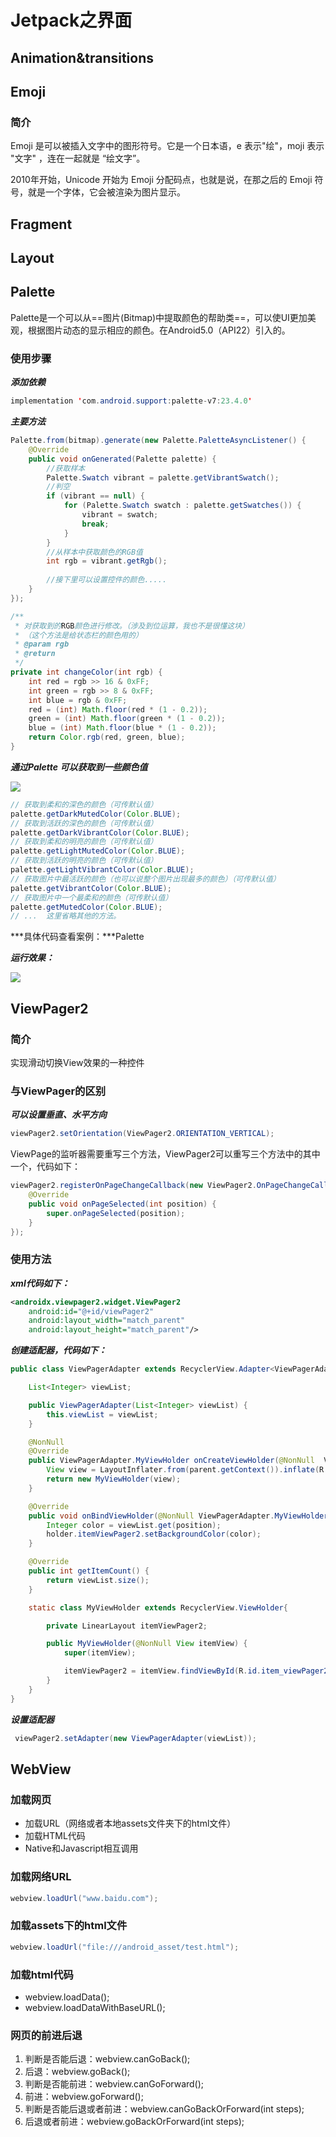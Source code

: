 # Jetpack之界面

## Animation&transitions



## Emoji

### 简介

Emoji 是可以被插入文字中的图形符号。它是一个日本语，e 表示"绘"，moji 表示 "文字" ，连在一起就是 “绘文字”。

2010年开始，Unicode 开始为 Emoji 分配码点，也就是说，在那之后的 Emoji 符号，就是一个字体，它会被渲染为图片显示。



## Fragment



## Layout





## Palette

Palette是一个可以从==图片(Bitmap)中提取颜色的帮助类==，可以使UI更加美观，根据图片动态的显示相应的颜色。在Android5.0（API22）引入的。

### 使用步骤

***添加依赖***

```java
implementation 'com.android.support:palette-v7:23.4.0'
```

***主要方法***

```java
Palette.from(bitmap).generate(new Palette.PaletteAsyncListener() {
    @Override
    public void onGenerated(Palette palette) {
        //获取样本
        Palette.Swatch vibrant = palette.getVibrantSwatch();
        //判空
        if (vibrant == null) {
            for (Palette.Swatch swatch : palette.getSwatches()) {
                vibrant = swatch;
                break;
            }
        }
        //从样本中获取颜色的RGB值
        int rgb = vibrant.getRgb();
        
        //接下里可以设置控件的颜色.....
    }
});

/**
 * 对获取到的RGB颜色进行修改。（涉及到位运算，我也不是很懂这块）
 * （这个方法是给状态栏的颜色用的）
 * @param rgb
 * @return
 */
private int changeColor(int rgb) {
    int red = rgb >> 16 & 0xFF;
    int green = rgb >> 8 & 0xFF;
    int blue = rgb & 0xFF;
    red = (int) Math.floor(red * (1 - 0.2));
    green = (int) Math.floor(green * (1 - 0.2));
    blue = (int) Math.floor(blue * (1 - 0.2));
    return Color.rgb(red, green, blue);
}
```

***通过Palette 可以获取到一些颜色值***

<img src="https://upload-images.jianshu.io/upload_images/1930161-187e73b0d8845b90.gif" style="zoom: 100%" />

```java
// 获取到柔和的深色的颜色（可传默认值）
palette.getDarkMutedColor(Color.BLUE);
// 获取到活跃的深色的颜色（可传默认值）
palette.getDarkVibrantColor(Color.BLUE);
// 获取到柔和的明亮的颜色（可传默认值）
palette.getLightMutedColor(Color.BLUE);
// 获取到活跃的明亮的颜色（可传默认值）
palette.getLightVibrantColor(Color.BLUE);
// 获取图片中最活跃的颜色（也可以说整个图片出现最多的颜色）（可传默认值）
palette.getVibrantColor(Color.BLUE);
// 获取图片中一个最柔和的颜色（可传默认值）
palette.getMutedColor(Color.BLUE);
// ...  这里省略其他的方法。
```

***具体代码查看案例：***Palette

***运行效果：***

<img src="https://upload-images.jianshu.io/upload_images/1930161-bed6eddbb3d12246.gif" style="zoom: 100%" />







## ViewPager2

### 简介

实现滑动切换View效果的一种控件



### 与ViewPager的区别

***可以设置垂直、水平方向***

```java
viewPager2.setOrientation(ViewPager2.ORIENTATION_VERTICAL);
```

ViewPage的监听器需要重写三个方法，ViewPager2可以重写三个方法中的其中一个，代码如下：

```java
viewPager2.registerOnPageChangeCallback(new ViewPager2.OnPageChangeCallback() {
    @Override
    public void onPageSelected(int position) {
        super.onPageSelected(position);
    }
});
```



### 使用方法

***xml代码如下：***

```xml
<androidx.viewpager2.widget.ViewPager2
	android:id="@+id/viewPager2"
	android:layout_width="match_parent"
	android:layout_height="match_parent"/>
```

***创建适配器，代码如下：***

```java
public class ViewPagerAdapter extends RecyclerView.Adapter<ViewPagerAdapter.MyViewHolder> {

    List<Integer> viewList;

    public ViewPagerAdapter(List<Integer> viewList) {
        this.viewList = viewList;
    }

    @NonNull
    @Override
    public ViewPagerAdapter.MyViewHolder onCreateViewHolder(@NonNull  ViewGroup parent, int viewType) {
        View view = LayoutInflater.from(parent.getContext()).inflate(R.layout.item_viewpager_1, parent, false);
        return new MyViewHolder(view);
    }

    @Override
    public void onBindViewHolder(@NonNull ViewPagerAdapter.MyViewHolder holder, int position) {
        Integer color = viewList.get(position);
        holder.itemViewPager2.setBackgroundColor(color);
    }

    @Override
    public int getItemCount() {
        return viewList.size();
    }

    static class MyViewHolder extends RecyclerView.ViewHolder{

        private LinearLayout itemViewPager2;

        public MyViewHolder(@NonNull View itemView) {
            super(itemView);

            itemViewPager2 = itemView.findViewById(R.id.item_viewPager2);
        }
    }
}
```

***设置适配器***

```java
 viewPager2.setAdapter(new ViewPagerAdapter(viewList));
```





## WebView

### 加载网页

- 加载URL（网络或者本地assets文件夹下的html文件）
- 加载HTML代码
- Native和Javascript相互调用



### 加载网络URL

```java
webview.loadUrl("www.baidu.com");
```



### 加载assets下的html文件

```java
webview.loadUrl("file:///android_asset/test.html");
```



### 加载html代码

- webview.loadData();
- webview.loadDataWithBaseURL();



### 网页的前进后退

1. 判断是否能后退：webview.canGoBack();
2. 后退：webview.goBack();
3. 判断是否能前进：webview.canGoForward();
4. 前进：webview.goForward();
5. 判断是否能后退或者前进：webview.canGoBackOrForward(int steps);
6. 后退或者前进：webview.goBackOrForward(int steps);
